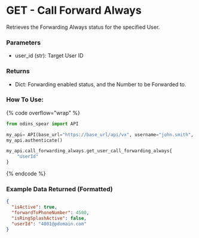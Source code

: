 # GET - Call Forward Always

Retrieves the Forwarding Always status for the specified User.

### Parameters&#x20;

* user\_id (str): Target User ID

### Returns

* Dict: Forwarding enabled status, and the Number to be Forwarded to.

### How To Use:

{% code overflow="wrap" %}
```python
from odins_spear import API

my_api= API(base_url="https://base_url/api/vx", username="john.smith", password="ODIN_INSTANCE_1")
my_api.authenticate()

my_api.call_forwarding_always.get_user_call_forwarding_always{
    "userId"
}

```
{% endcode %}

### Example Data Returned (Formatted)

```json
{
  "isActive": true,
  "forwardToPhoneNumber": 4500,
  "isRingSplashActive": false,
  "userId": "4001@pdomain.com"
}

```